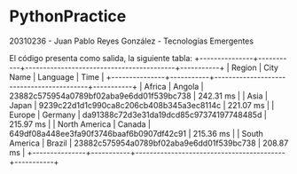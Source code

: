 # PythonPractice
20310236 - Juan Pablo Reyes González - Tecnologías Emergentes

El código presenta como salida, la siguiente tabla: 
+---------------+-----------+------------------------------------------+-----------+
|     Region    | City Name |                 Language                 |    Time   |
+---------------+-----------+------------------------------------------+-----------+
|     Africa    |   Angola  | 23882c575954a0789bf02aba9e6dd01f539bc738 | 242.31 ms |
|      Asia     |   Japan   | 9239c22d1d1c990ca8c206cb408b345a3ec8114c | 221.07 ms |
|     Europe    |  Germany  | da91388c72d3e31da19dcd85c97374197748485d | 215.97 ms |
| North America |   Canada  | 649df08a448ee3fa90f3746baaf6b0907df42c91 | 215.36 ms |
| South America |   Brazil  | 23882c575954a0789bf02aba9e6dd01f539bc738 | 208.87 ms |
+---------------+-----------+------------------------------------------+-----------+
